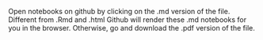 Open notebooks on github by clicking on the .md version of the file. Different from .Rmd and .html Github will render these .md notebooks for you in the browser. Otherwise, go and download the .pdf version of the file.

